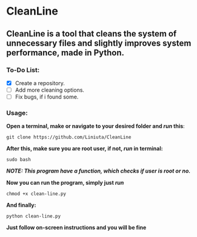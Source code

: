 # CleanLine
## CleanLine is a tool that cleans the system of unnecessary files and slightly improves system performance, made in Python.
### To-Do List:
- [x] Create a repository.
- [ ] Add more cleaning options.
- [ ] Fix bugs, if i found some.
### Usage:
**Open a terminal, make or navigate to your desired folder and _run_ this**:
``` 
git clone https://github.com/Liniuta/CleanLine 
```
**After this, make sure you are root user, if not, _run_ in terminal:**
```
sudo bash
```
***NOTE: This program have a function, which checks if user is root or no.***

**Now you can run the program, simply just _run_**
```
chmod +x clean-line.py
```
**And finally:**
```
python clean-line.py
```
**Just follow on-screen instructions and you will be fine**

